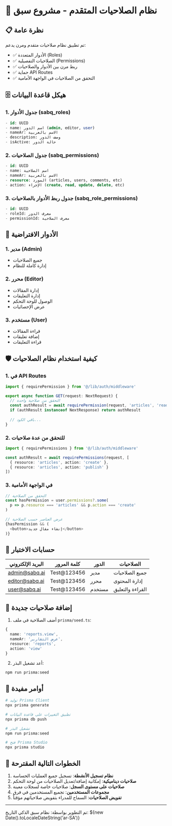 # 🔐 نظام الصلاحيات المتقدم - مشروع سبق

## 📋 نظرة عامة

تم تطبيق نظام صلاحيات متقدم ومرن يدعم:
- ✅ الأدوار المتعددة (Roles)
- ✅ الصلاحيات التفصيلية (Permissions)
- ✅ ربط مرن بين الأدوار والصلاحيات
- ✅ حماية API Routes
- ✅ التحقق من الصلاحيات في الواجهة الأمامية

## 🗄️ هيكل قاعدة البيانات

### 1. جدول الأدوار (sabq_roles)
```sql
- id: UUID
- name: اسم الدور (admin, editor, user)
- nameAr: الاسم بالعربية
- description: وصف الدور
- isActive: حالة الدور
```

### 2. جدول الصلاحيات (sabq_permissions)
```sql
- id: UUID
- name: اسم الصلاحية
- nameAr: الاسم بالعربية
- resource: المورد (articles, users, comments, etc)
- action: الإجراء (create, read, update, delete, etc)
```

### 3. جدول ربط الأدوار بالصلاحيات (sabq_role_permissions)
```sql
- id: UUID
- roleId: معرف الدور
- permissionId: معرف الصلاحية
```

## 👥 الأدوار الافتراضية

### 1. مدير (Admin)
- جميع الصلاحيات
- إدارة كاملة للنظام

### 2. محرر (Editor)
- إدارة المقالات
- إدارة التعليقات
- الوصول للوحة التحكم
- عرض الإحصائيات

### 3. مستخدم (User)
- قراءة المقالات
- إضافة تعليقات
- قراءة التعليقات

## 🛡️ كيفية استخدام نظام الصلاحيات

### 1. في API Routes

```typescript
import { requirePermission } from '@/lib/auth/middleware'

export async function GET(request: NextRequest) {
  // التحقق من صلاحية واحدة
  const authResult = await requirePermission(request, 'articles', 'read')
  if (authResult instanceof NextResponse) return authResult
  
  // باقي الكود...
}
```

### 2. للتحقق من عدة صلاحيات

```typescript
import { requirePermissions } from '@/lib/auth/middleware'

const authResult = await requirePermissions(request, [
  { resource: 'articles', action: 'create' },
  { resource: 'articles', action: 'publish' }
])
```

### 3. في الواجهة الأمامية

```typescript
// التحقق من الصلاحية
const hasPermission = user.permissions?.some(
  p => p.resource === 'articles' && p.action === 'create'
)

// عرض العناصر حسب الصلاحية
{hasPermission && (
  <button>إنشاء مقال جديد</button>
)}
```

## 🔑 حسابات الاختبار

| البريد الإلكتروني | كلمة المرور | الدور | الصلاحيات |
|-------------------|--------------|-------|-----------|
| admin@sabq.ai | Test@123456 | مدير | جميع الصلاحيات |
| editor@sabq.ai | Test@123456 | محرر | إدارة المحتوى |
| user@sabq.ai | Test@123456 | مستخدم | القراءة والتعليق |

## 📝 إضافة صلاحيات جديدة

1. أضف الصلاحية في ملف `prisma/seed.ts`:
```typescript
{ 
  name: 'reports.view', 
  nameAr: 'عرض التقارير', 
  resource: 'reports', 
  action: 'view' 
}
```

2. أعد تشغيل البذر:
```bash
npm run prisma:seed
```

## 🚀 أوامر مفيدة

```bash
# توليد Prisma Client
npx prisma generate

# تطبيق التغييرات على قاعدة البيانات
npx prisma db push

# تشغيل البذر
npm run prisma:seed

# فتح Prisma Studio
npx prisma studio
```

## 🔧 الخطوات التالية المقترحة

1. **نظام تسجيل الأنشطة**: تسجيل جميع العمليات الحساسة
2. **صلاحيات ديناميكية**: إمكانية إضافة/تعديل الصلاحيات من لوحة التحكم
3. **صلاحيات على مستوى السجل**: صلاحيات خاصة لسجلات معينة
4. **مجموعات المستخدمين**: تجميع المستخدمين في فرق
5. **تفويض الصلاحيات**: السماح للمدراء بتفويض صلاحياتهم مؤقتاً

---

تم التطوير بواسطة: نظام سبق الذكي
التاريخ: ${new Date().toLocaleDateString('ar-SA')} 
